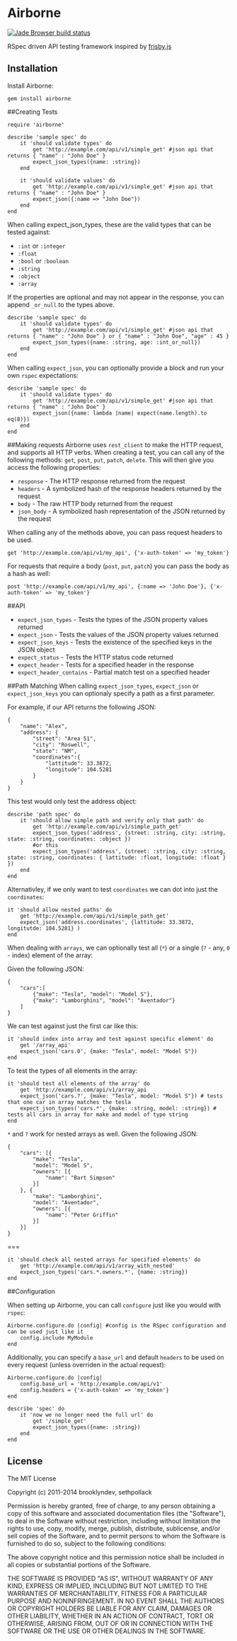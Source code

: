 # Airborne

[![Jade Browser build status](https://travis-ci.org/brooklynDev/airborne.svg?branch=master)](https://travis-ci.org/brooklynDev/airborne)

RSpec driven API testing framework inspired by [frisby.js](https://github.com/vlucas/frisby)

## Installation
Install Airborne:

    gem install airborne

##Creating Tests

    require 'airborne'
    
    describe 'sample spec' do
    	it 'should validate types' do
    		get 'http://example.com/api/v1/simple_get' #json api that returns { "name" : "John Doe" } 
    		expect_json_types({name: :string})
    	end
    	
    	it 'should validate values' do 
    	    get 'http://example.com/api/v1/simple_get' #json api that returns { "name" : "John Doe" } 
    	    expect_json({:name => "John Doe"})
    	end
    end

When calling expect_json_types, these are the valid types that can be tested against:

* `:int` or `:integer`
* `:float`
* `:bool` or `:boolean`
* `:string`
* `:object`
* `:array`

If the properties are optional and may not appear in the response, you can append `_or_null` to the types above.
    
    describe 'sample spec' do
        it 'should validate types' do
            get 'http://example.com/api/v1/simple_get' #json api that returns { "name" : "John Doe" } or { "name" : "John Doe", "age" : 45 }
            expect_json_types({name: :string, age: :int_or_null})
        end
    end
    
When calling `expect_json`, you can optionally provide a block and run your own `rspec` expectations:

    describe 'sample spec' do
        it 'should validate types' do
            get 'http://example.com/api/v1/simple_get' #json api that returns { "name" : "John Doe" }
            expect_json({name: lambda |name| expect(name.length).to eq(8)})
        end
    end
    

##Making requests
Airborne uses `rest_client` to make the HTTP request, and supports all HTTP verbs. When creating a test, you can call any of the following methods: `get`, `post`, `put`, `patch`, `delete`. This will then give you access the following properties:

* `response` - The HTTP response returned from the request
* `headers` - A symbolized hash of the response headers returned by the request
* `body` - The raw HTTP body returned from the request
* `json_body` - A symbolized hash representation of the JSON returned by the request

When calling any of the methods above, you can pass request headers to be used. 

    get 'http://example.com/api/v1/my_api', {'x-auth-token' => 'my_token'}

For requests that require a body (`post`, `put`, `patch`) you can pass the body as a hash as well:
    
    post 'http://example.com/api/v1/my_api', {:name => 'John Doe'}, {'x-auth-token' => 'my_token'}
    
##API
* `expect_json_types` - Tests the types of the JSON property values returned
* `expect_json` - Tests the values of the JSON property values returned
* `expect_json_keys` - Tests the existence of the specified keys in the JSON object
* `expect_status` - Tests the HTTP status code returned
* `expect_header` - Tests for a specified header in the response
* `expect_header_contains` - Partial match test on a specified header

##Path Matching
When calling `expect_json_types`, `expect_json` or `expect_json_keys` you can optionaly specify a path as a first parameter. 

For example, if our API returns the following JSON:

    {
    	"name": "Alex",
    	"address": {
    		"street": "Area 51",
    		"city": "Roswell",
    		"state": "NM",
    		"coordinates":{
    			"lattitude": 33.3872,
    			"longitude": 104.5281 
    		}
    	}
    }
    
This test would only test the address object:
    
    describe 'path spec' do
    	it 'should allow simple path and verify only that path' do
    		get 'http://example.com/api/v1/simple_path_get'
    		expect_json_types('address', {street: :string, city: :string, state: :string, coordinates: :object })
    		#or this
    		expect_json_types('address', {street: :string, city: :string, state: :string, coordinates: { lattitude: :float, longitude: :float } })
	    end
    end

Alternativley, if we only want to test `coordinates` we can dot into just the `coordinates`:

	it 'should allow nested paths' do
		get 'http://example.com/api/v1/simple_path_get'
		expect_json('address.coordinates', {lattitude: 33.3872, longitutde: 104.5281} )		
	end

When dealing with `arrays`, we can optionally test all (`*`) or a single (`?` - any, `0` - index) element of the array:

Given the following JSON:

    {
    	"cars":[
    		{"make": "Tesla", "model": "Model S"},
    		{"make": "Lamborghini", "model": "Aventador"}
    	]
    }

We can test against just the first car like this:

	it 'should index into array and test against specific element' do 
		get '/array_api'
		expect_json('cars.0', {make: "Tesla", model: "Model S"})
	end

To test the types of all elements in the array:

	it 'should test all elements of the array' do 
		get 'http://example.com/api/v1/array_api
		expect_json('cars.?', {make: "Tesla", model: "Model S"}) # tests that one car in array matches the tesla
		expect_json_types('cars.*', {make: :string, model: :string}) # tests all cars in array for make and model of type string
	end
	
`*` and `?` work for nested arrays as well. Given the following JSON:

    {
    	"cars": [{
    		"make": "Tesla",
    		"model": "Model S",
    		"owners": [{
    			"name": "Bart Simpson"
    		}]
    	}, {
    		"make": "Lamborghini",
    		"model": "Aventador",
    		"owners": [{
    			"name": "Peter Griffin"
    		}]
    	}]
    }

===

    it 'should check all nested arrays for specified elements' do
		get 'http://example.com/api/v1/array_with_nested'
		expect_json_types('cars.*.owners.*', {name: :string})
	end
    

##Configuration

When setting up Airborne, you can call `configure` just like you would with `rspec`:

    Airborne.configure.do |config| #config is the RSpec configuration and can be used just like it
        config.include MyModule
    end

Additionally, you can specify a `base_url` and default `headers` to be used on every request (unless overriden in the actual request):

    Airborne.configure.do |config|
        config.base_url = 'http://example.com/api/v1'
        config.headers = {'x-auth-token' => 'my_token'}
    end
    
    describe 'spec' do
        it 'now we no longer need the full url' do
            get '/simple_get'
            expect_json_types({name: :string})
        end
    end

## License 

The MIT License

Copyright (c) 2011-2014 brooklyndev, sethpollack

Permission is hereby granted, free of charge, to any person obtaining a copy of this software and associated documentation files (the "Software"), to deal in the Software without restriction, including without limitation the rights to use, copy, modify, merge, publish, distribute, sublicense, and/or sell copies of the Software, and to permit persons to whom the Software is furnished to do so, subject to the following conditions:

The above copyright notice and this permission notice shall be included in all copies or substantial portions of the Software.

THE SOFTWARE IS PROVIDED "AS IS", WITHOUT WARRANTY OF ANY KIND, EXPRESS OR IMPLIED, INCLUDING BUT NOT LIMITED TO THE WARRANTIES OF MERCHANTABILITY, FITNESS FOR A PARTICULAR PURPOSE AND NONINFRINGEMENT. IN NO EVENT SHALL THE AUTHORS OR COPYRIGHT HOLDERS BE LIABLE FOR ANY CLAIM, DAMAGES OR OTHER LIABILITY, WHETHER IN AN ACTION OF CONTRACT, TORT OR OTHERWISE, ARISING FROM, OUT OF OR IN CONNECTION WITH THE SOFTWARE OR THE USE OR OTHER DEALINGS IN THE SOFTWARE.